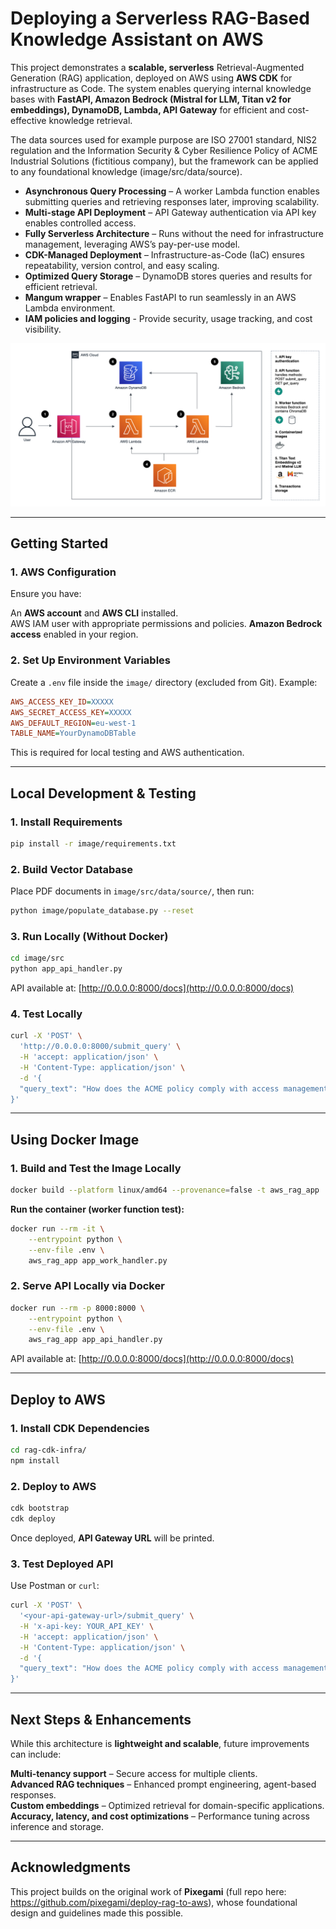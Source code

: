 # Deploying a Serverless RAG-Based Knowledge Assistant on AWS

This project demonstrates a **scalable, serverless** Retrieval-Augmented Generation (RAG) application, deployed on AWS using **AWS CDK** for infrastructure as Code. The system enables querying internal knowledge bases with **FastAPI, Amazon Bedrock (Mistral for LLM, Titan v2 for embeddings), DynamoDB, Lambda, API Gateway** for efficient and cost-effective knowledge retrieval.

The data sources used for example purpose are ISO 27001 standard, NIS2 regulation and the Information Security & Cyber Resilience Policy of ACME Industrial Solutions (fictitious company), but the framework can be applied to any foundational knowledge (image/src/data/source).

- **Asynchronous Query Processing** – A worker Lambda function enables submitting queries and retrieving responses later, improving scalability.
- **Multi-stage API Deployment** – API Gateway authentication via API key enables controlled access.
- **Fully Serverless Architecture** – Runs without the need for infrastructure management, leveraging AWS’s pay-per-use model.
- **CDK-Managed Deployment** – Infrastructure-as-Code (IaC) ensures repeatability, version control, and easy scaling.
- **Optimized Query Storage** – DynamoDB stores queries and results for efficient retrieval.
- **Mangum wrapper** – Enables FastAPI to run seamlessly in an AWS Lambda environment.
- **IAM policies and logging** - Provide security, usage tracking, and cost visibility.

![AWS Architecture Diagram](AWS_architecture.png)

---

## Getting Started

### 1. AWS Configuration

Ensure you have:

An **AWS account** and **AWS CLI** installed.  
AWS IAM user with appropriate permissions and policies.
**Amazon Bedrock access** enabled in your region.  

### 2. Set Up Environment Variables

Create a `.env` file inside the `image/` directory (excluded from Git). Example:

```ini
AWS_ACCESS_KEY_ID=XXXXX
AWS_SECRET_ACCESS_KEY=XXXXX
AWS_DEFAULT_REGION=eu-west-1
TABLE_NAME=YourDynamoDBTable
```

This is required for local testing and AWS authentication.

---

## Local Development & Testing

### 1. Install Requirements

```bash
pip install -r image/requirements.txt
```

### 2. Build Vector Database

Place PDF documents in `image/src/data/source/`, then run:

```bash
python image/populate_database.py --reset
```

### 3. Run Locally (Without Docker)

```bash
cd image/src
python app_api_handler.py
```

API available at: [http://0.0.0.0:8000/docs](http://0.0.0.0:8000/docs)

### 4. Test Locally

```bash
curl -X 'POST' \
  'http://0.0.0.0:8000/submit_query' \
  -H 'accept: application/json' \
  -H 'Content-Type: application/json' \
  -d '{
  "query_text": "How does the ACME policy comply with access management security?"
}'
```

---

## Using Docker Image

### 1. Build and Test the Image Locally

```bash
docker build --platform linux/amd64 --provenance=false -t aws_rag_app .
```

**Run the container (worker function test):**

```bash
docker run --rm -it \
    --entrypoint python \
    --env-file .env \
    aws_rag_app app_work_handler.py
```

### 2. Serve API Locally via Docker

```bash
docker run --rm -p 8000:8000 \
    --entrypoint python \
    --env-file .env \
    aws_rag_app app_api_handler.py
```

API available at: [http://0.0.0.0:8000/docs](http://0.0.0.0:8000/docs)

---

## Deploy to AWS

### 1. Install CDK Dependencies

```bash
cd rag-cdk-infra/
npm install
```

### 2. Deploy to AWS

```bash
cdk bootstrap
cdk deploy
```

Once deployed, **API Gateway URL** will be printed.

### 3. Test Deployed API

Use Postman or `curl`:

```bash
curl -X 'POST' \
  '<your-api-gateway-url>/submit_query' \
  -H 'x-api-key: YOUR_API_KEY' \
  -H 'accept: application/json' \
  -H 'Content-Type: application/json' \
  -d '{
  "query_text": "How does the ACME policy comply with access management security?"
}'
```

---

## Next Steps & Enhancements

While this architecture is **lightweight and scalable**, future improvements can include:

**Multi-tenancy support** – Secure access for multiple clients.  
**Advanced RAG techniques** – Enhanced prompt engineering, agent-based responses.  
**Custom embeddings** – Optimized retrieval for domain-specific applications.  
**Accuracy, latency, and cost optimizations** – Performance tuning across inference and storage.  

---

## Acknowledgments

This project builds on the original work of **Pixegami** (full repo here: https://github.com/pixegami/deploy-rag-to-aws), whose foundational design and guidelines made this possible.

